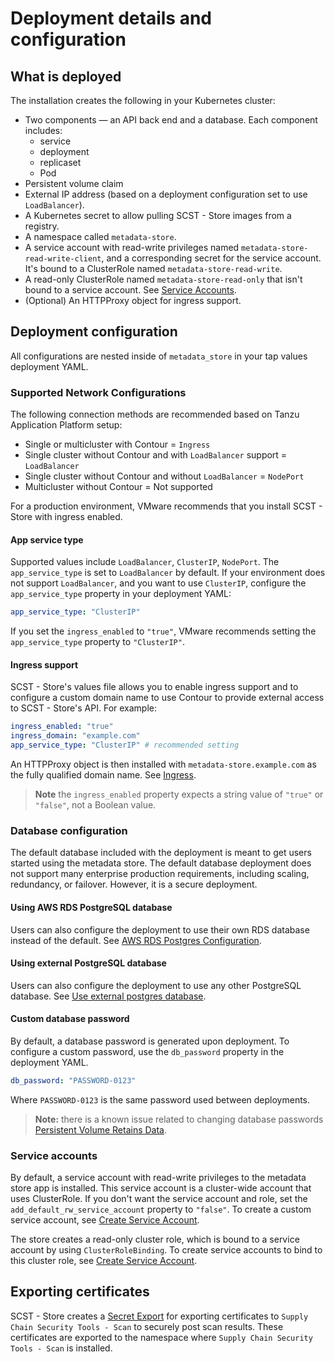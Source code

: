 # Deployment details and configuration

## <a id='what-deploy'></a>What is deployed

The installation creates the following in your Kubernetes cluster:

- Two components — an API back end and a database.
  Each component includes:
    - service
    - deployment
    - replicaset
    - Pod
- Persistent volume claim
- External IP address (based on a deployment configuration set to use `LoadBalancer`).
- A Kubernetes secret to allow pulling SCST - Store images from a registry.
- A namespace called `metadata-store`.
- A service account with read-write privileges named `metadata-store-read-write-client`, and a corresponding secret for the service account. It's bound to a ClusterRole named `metadata-store-read-write`.
- A read-only ClusterRole named `metadata-store-read-only` that isn't bound to a service account. See [Service Accounts](#service-accounts).
- (Optional) An HTTPProxy object for ingress support.

## <a id='configuration'></a> Deployment configuration

All configurations are nested inside of `metadata_store` in your tap values deployment YAML.

### Supported Network Configurations

The following connection methods are recommended based on Tanzu Application Platform setup:

- Single or multicluster with Contour = `Ingress`
- Single cluster without Contour and with `LoadBalancer` support = `LoadBalancer`
- Single cluster without Contour and without `LoadBalancer` = `NodePort`
- Multicluster without Contour = Not supported

For a production environment, VMware recommends that you install SCST - Store with ingress enabled.

#### <a id='appserv-type'></a>App service type

Supported values include `LoadBalancer`, `ClusterIP`, `NodePort`. The
`app_service_type` is set to `LoadBalancer` by default. If your environment does
not support `LoadBalancer`, and you want to use `ClusterIP`, configure the
`app_service_type` property in your deployment YAML:

```yaml
app_service_type: "ClusterIP"
```

If you set the `ingress_enabled` to `"true"`, VMware recommends setting
the `app_service_type` property to `"ClusterIP"`.

#### <a id='ingress'></a>Ingress support

SCST - Store's values file allows you to enable ingress support and to configure
a custom domain name to use Contour to provide external access to SCST - Store's
API. For example:

```yaml
ingress_enabled: "true"
ingress_domain: "example.com"
app_service_type: "ClusterIP" # recommended setting
```

An HTTPProxy object is then installed with `metadata-store.example.com` as the
fully qualified domain name. See [Ingress](ingress.hbs.md).

>**Note** the `ingress_enabled` property expects a string value of `"true"` or `"false"`, not a Boolean value.

### <a id="db-config"></a> Database configuration

The default database included with the deployment is meant to get users started
using the metadata store. The default database deployment does not support many
enterprise production requirements, including scaling, redundancy, or failover.
However, it is a secure deployment.

#### <a id='awsrds-postresdata'></a>Using AWS RDS PostgreSQL database

Users can also configure the deployment to use their own RDS database instead of
the default. See [AWS RDS Postgres Configuration](use-aws-rds.hbs.md).

#### Using external PostgreSQL database

Users can also configure the deployment to use any other PostgreSQL database.
See [Use external postgres database](use-external-database.hbs.md).

#### <a id='cust-data-pass'></a>Custom database password

By default, a database password is generated upon deployment. To configure a
custom password, use the `db_password` property in the deployment YAML.

```yaml
db_password: "PASSWORD-0123"
```

Where `PASSWORD-0123` is the same password used between deployments.

>**Note:** there is a known issue related to changing database passwords [Persistent Volume Retains Data](../release-notes.md#store-persistent-volume-retains-data).

### <a id='service-accounts'></a>Service accounts

By default, a service account with read-write privileges to the metadata store app is installed.
This service account is a cluster-wide account that uses ClusterRole.
If you don't want the service account and role, set the `add_default_rw_service_account` property to `"false"`.
To create a custom service account, see [Create Service Account](create-service-account.hbs.md).

The store creates a read-only cluster role, which is bound to a service account
by using `ClusterRoleBinding`. To create service accounts to bind to this
cluster role, see [Create Service Account](create-service-account.hbs.md).

## <a id='export-cert'></a>Exporting certificates

SCST - Store creates a [Secret
Export](https://github.com/vmware-tanzu/carvel-secretgen-controller/blob/develop/docs/secret-export.md)
for exporting certificates to `Supply Chain Security Tools - Scan` to securely
post scan results. These certificates are exported to the namespace where
`Supply Chain Security Tools - Scan` is installed.
